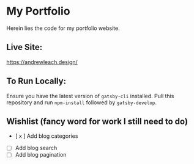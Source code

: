 # My Portfolio

Herein lies the code for my portfolio website.

## Live Site:
https://andrewleach.design/

## To Run Locally:
Ensure you have the latest version of `gatsby-cli` installed. Pull this repository and run `npm-install` followed by `gatsby-develop`.

## Wishlist (fancy word for work I still need to do)
- [ x ] Add blog categories
- [ ] Add blog search
- [ ] Add blog pagination